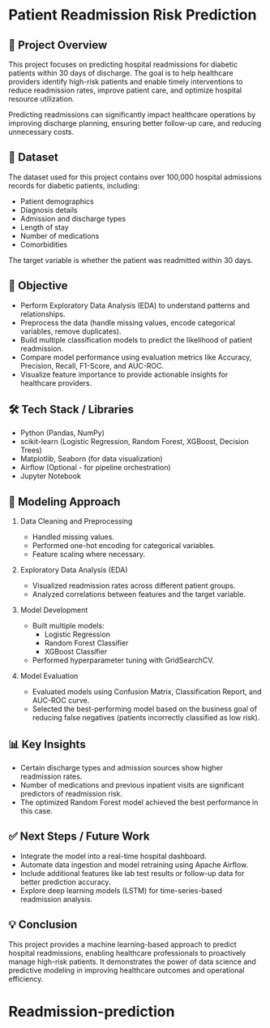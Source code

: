 
# Patient Readmission Risk Prediction

## 📌 Project Overview
This project focuses on predicting hospital readmissions for diabetic patients within 30 days of discharge. The goal is to help healthcare providers identify high-risk patients and enable timely interventions to reduce readmission rates, improve patient care, and optimize hospital resource utilization.

Predicting readmissions can significantly impact healthcare operations by improving discharge planning, ensuring better follow-up care, and reducing unnecessary costs.

## 📂 Dataset
The dataset used for this project contains over 100,000 hospital admissions records for diabetic patients, including:
- Patient demographics
- Diagnosis details
- Admission and discharge types
- Length of stay
- Number of medications
- Comorbidities

The target variable is whether the patient was readmitted within 30 days.

## 🚀 Objective
- Perform Exploratory Data Analysis (EDA) to understand patterns and relationships.
- Preprocess the data (handle missing values, encode categorical variables, remove duplicates).
- Build multiple classification models to predict the likelihood of patient readmission.
- Compare model performance using evaluation metrics like Accuracy, Precision, Recall, F1-Score, and AUC-ROC.
- Visualize feature importance to provide actionable insights for healthcare providers.

## 🛠️ Tech Stack / Libraries
- Python (Pandas, NumPy)
- scikit-learn (Logistic Regression, Random Forest, XGBoost, Decision Trees)
- Matplotlib, Seaborn (for data visualization)
- Airflow (Optional - for pipeline orchestration)
- Jupyter Notebook

## 🧩 Modeling Approach
1. Data Cleaning and Preprocessing
   - Handled missing values.
   - Performed one-hot encoding for categorical variables.
   - Feature scaling where necessary.

2. Exploratory Data Analysis (EDA)
   - Visualized readmission rates across different patient groups.
   - Analyzed correlations between features and the target variable.

3. Model Development
   - Built multiple models:
     - Logistic Regression  
     - Random Forest Classifier  
     - XGBoost Classifier  
   - Performed hyperparameter tuning with GridSearchCV.

4. Model Evaluation
   - Evaluated models using Confusion Matrix, Classification Report, and AUC-ROC curve.
   - Selected the best-performing model based on the business goal of reducing false negatives (patients incorrectly classified as low risk).

## 📊 Key Insights
- Certain discharge types and admission sources show higher readmission rates.
- Number of medications and previous inpatient visits are significant predictors of readmission risk.
- The optimized Random Forest model achieved the best performance in this case.

## ✅ Next Steps / Future Work
- Integrate the model into a real-time hospital dashboard.
- Automate data ingestion and model retraining using Apache Airflow.
- Include additional features like lab test results or follow-up data for better prediction accuracy.
- Explore deep learning models (LSTM) for time-series-based readmission analysis.

## 💡 Conclusion
This project provides a machine learning-based approach to predict hospital readmissions, enabling healthcare professionals to proactively manage high-risk patients. It demonstrates the power of data science and predictive modeling in improving healthcare outcomes and operational efficiency.
# Readmission-prediction
